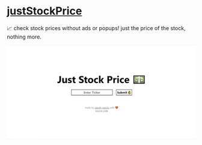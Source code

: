 # [justStockPrice](https://nifty-banach-ea520c.netlify.app/)

📈 check stock prices without ads or popups! just the price of the stock, nothing more.

![Screenshot](screenshot.png)

